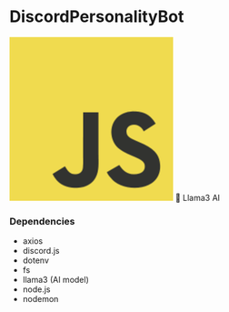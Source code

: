 # DiscordPersonalityBot
![JavaScript Logo](https://raw.githubusercontent.com/github/explore/0d5fa9d0be32be417d1631f8cde4b0d1d03d17c1/topics/javascript/javascript.png)
🦙 Llama3 AI

### Dependencies 
  * axios
  * discord.js
  * dotenv
  * fs
  * llama3 (AI model)
  * node.js
  * nodemon
